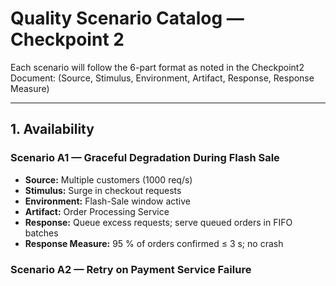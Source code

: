 # Quality Scenario Catalog — Checkpoint 2

Each scenario will follow the 6-part format as noted in the Checkpoint2 Document:
(Source, Stimulus, Environment, Artifact, Response, Response Measure)

---

## 1. Availability

### Scenario A1 — Graceful Degradation During Flash Sale
- **Source:** Multiple customers (1000 req/s)
- **Stimulus:** Surge in checkout requests
- **Environment:** Flash-Sale window active
- **Artifact:** Order Processing Service
- **Response:** Queue excess requests; serve queued orders in FIFO batches
- **Response Measure:** 95 % of orders confirmed ≤ 3 s; no crash

### Scenario A2 — Retry on Payment Service Failure
